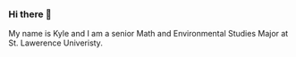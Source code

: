 ### Hi there 👋

My name is Kyle and I am a senior Math and Environmental Studies Major at St. Lawerence Univeristy. 


